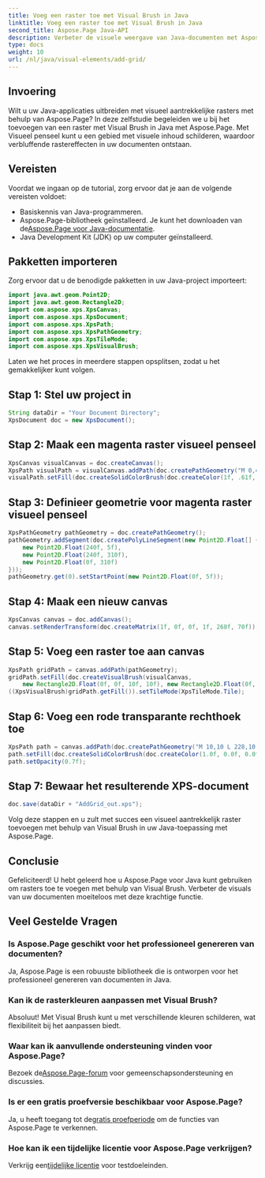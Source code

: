 ```yaml
---
title: Voeg een raster toe met Visual Brush in Java
linktitle: Voeg een raster toe met Visual Brush in Java
second_title: Aspose.Page Java-API
description: Verbeter de visuele weergave van Java-documenten met Aspose.Page! Leer stap voor stap hoe u rasters kunt toevoegen met Visual Brush. Verhoog moeiteloos de aantrekkingskracht van uw toepassing.
type: docs
weight: 10
url: /nl/java/visual-elements/add-grid/
---
```

## Invoering
Wilt u uw Java-applicaties uitbreiden met visueel aantrekkelijke rasters met behulp van Aspose.Page? In deze zelfstudie begeleiden we u bij het toevoegen van een raster met Visual Brush in Java met Aspose.Page. Met Visueel penseel kunt u een gebied met visuele inhoud schilderen, waardoor verbluffende rastereffecten in uw documenten ontstaan.
## Vereisten
Voordat we ingaan op de tutorial, zorg ervoor dat je aan de volgende vereisten voldoet:
- Basiskennis van Java-programmeren.
-  Aspose.Page-bibliotheek geïnstalleerd. Je kunt het downloaden van de[Aspose.Page voor Java-documentatie](https://reference.aspose.com/page/java/).
- Java Development Kit (JDK) op uw computer geïnstalleerd.
## Pakketten importeren
Zorg ervoor dat u de benodigde pakketten in uw Java-project importeert:
```java
import java.awt.geom.Point2D;
import java.awt.geom.Rectangle2D;
import com.aspose.xps.XpsCanvas;
import com.aspose.xps.XpsDocument;
import com.aspose.xps.XpsPath;
import com.aspose.xps.XpsPathGeometry;
import com.aspose.xps.XpsTileMode;
import com.aspose.xps.XpsVisualBrush;
```
Laten we het proces in meerdere stappen opsplitsen, zodat u het gemakkelijker kunt volgen.
## Stap 1: Stel uw project in
```java
String dataDir = "Your Document Directory";
XpsDocument doc = new XpsDocument();
```
## Stap 2: Maak een magenta raster visueel penseel
```java
XpsCanvas visualCanvas = doc.createCanvas();
XpsPath visualPath = visualCanvas.addPath(doc.createPathGeometry("M 0,4 L 4,4 4,0 6,0 6,4 10,4 10,6 6,6 6,10 4,10 4,6 0,6 Z"));
visualPath.setFill(doc.createSolidColorBrush(doc.createColor(1f, .61f, 0.1f, 0.61f)));
```
## Stap 3: Definieer geometrie voor magenta raster visueel penseel
```java
XpsPathGeometry pathGeometry = doc.createPathGeometry();
pathGeometry.addSegment(doc.createPolyLineSegment(new Point2D.Float[] {
    new Point2D.Float(240f, 5f),
    new Point2D.Float(240f, 310f),
    new Point2D.Float(0f, 310f)
}));
pathGeometry.get(0).setStartPoint(new Point2D.Float(0f, 5f));
```
## Stap 4: Maak een nieuw canvas
```java
XpsCanvas canvas = doc.addCanvas();
canvas.setRenderTransform(doc.createMatrix(1f, 0f, 0f, 1f, 268f, 70f));
```
## Stap 5: Voeg een raster toe aan canvas
```java
XpsPath gridPath = canvas.addPath(pathGeometry);
gridPath.setFill(doc.createVisualBrush(visualCanvas,
    new Rectangle2D.Float(0f, 0f, 10f, 10f), new Rectangle2D.Float(0f, 0f, 10f, 10f)));
((XpsVisualBrush)gridPath.getFill()).setTileMode(XpsTileMode.Tile);
```
## Stap 6: Voeg een rode transparante rechthoek toe
```java
XpsPath path = canvas.addPath(doc.createPathGeometry("M 10,10 L 228,10 228,100 10,100"));
path.setFill(doc.createSolidColorBrush(doc.createColor(1.0f, 0.0f, 0.0f)));
path.setOpacity(0.7f);
```
## Stap 7: Bewaar het resulterende XPS-document
```java
doc.save(dataDir + "AddGrid_out.xps");
```
Volg deze stappen en u zult met succes een visueel aantrekkelijk raster toevoegen met behulp van Visual Brush in uw Java-toepassing met Aspose.Page.
## Conclusie
Gefeliciteerd! U hebt geleerd hoe u Aspose.Page voor Java kunt gebruiken om rasters toe te voegen met behulp van Visual Brush. Verbeter de visuals van uw documenten moeiteloos met deze krachtige functie.
## Veel Gestelde Vragen
### Is Aspose.Page geschikt voor het professioneel genereren van documenten?
Ja, Aspose.Page is een robuuste bibliotheek die is ontworpen voor het professioneel genereren van documenten in Java.
### Kan ik de rasterkleuren aanpassen met Visual Brush?
Absoluut! Met Visual Brush kunt u met verschillende kleuren schilderen, wat flexibiliteit bij het aanpassen biedt.
### Waar kan ik aanvullende ondersteuning vinden voor Aspose.Page?
 Bezoek de[Aspose.Page-forum](https://forum.aspose.com/c/page/39) voor gemeenschapsondersteuning en discussies.
### Is er een gratis proefversie beschikbaar voor Aspose.Page?
 Ja, u heeft toegang tot de[gratis proefperiode](https://releases.aspose.com/) om de functies van Aspose.Page te verkennen.
### Hoe kan ik een tijdelijke licentie voor Aspose.Page verkrijgen?
 Verkrijg een[tijdelijke licentie](https://purchase.aspose.com/temporary-license/) voor testdoeleinden.